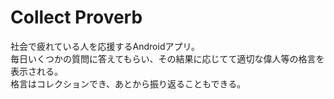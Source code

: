 # Collect Proverb

社会で疲れている人を応援するAndroidアプリ。  
毎日いくつかの質問に答えてもらい、その結果に応じてて適切な偉人等の格言を表示される。  
格言はコレクションでき、あとから振り返ることもできる。  
